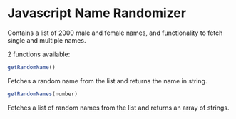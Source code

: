 # Javascript Name Randomizer

Contains a list of 2000 male and female names, and functionality to fetch
single and multiple names.

2 functions available:

```js
getRandomName()
```

Fetches a random name from the list and returns the name in string.

```js
getRandomNames(number)
```

Fetches a list of random names from the list and returns an array of strings.
